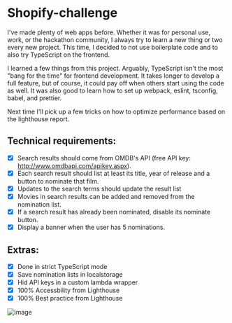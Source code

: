 # Shopify-challenge

I've made plenty of web apps before. Whether it was for personal use, work, or the hackathon community, I always try to learn a new thing or two every new project. This time, I decided to not use boilerplate code and to also try TypeScript on the frontend.

I learned a few things from this project. Arguably, TypeScript isn't the most "bang for the time" for frontend development. It takes longer to develop a full feature, but of course, it could pay off when others start using the code as well. It was also good to learn how to set up webpack, eslint, tsconfig, babel, and prettier.

Next time I'll pick up a few tricks on how to optimize performance based on the lighthouse report.

## Technical requirements:
- [X] Search results should come from OMDB's API (free API key: http://www.omdbapi.com/apikey.aspx).
- [X] Each search result should list at least its title, year of release and a button to nominate that film.
- [X] Updates to the search terms should update the result list
- [X] Movies in search results can be added and removed from the nomination list.
- [X] If a search result has already been nominated, disable its nominate button.
- [X] Display a banner when the user has 5 nominations.

## Extras:
- [X] Done in strict TypeScript mode
- [X] Save nomination lists in localstorage
- [X] Hid API keys in a custom lambda wrapper
- [X] 100% Accessbility from Lighthouse
- [X] 100% Best practice from Lighthouse

![image](https://user-images.githubusercontent.com/40312631/103390274-6ac2d480-4ac8-11eb-9dfd-8bd6ef083202.png)


